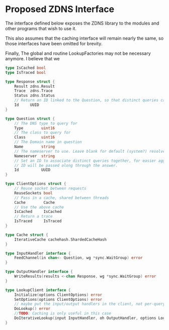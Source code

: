 # Proposed ZDNS Interface 

The interface defined below exposes the ZDNS library to the modules and other programs that wish to use it.

This also assumes that the caching interface will remain nearly the same, so those interfaces have been omitted for brevity.

Finally, The global and routine LookupFactories may not be necessary anymore. I believe that we 

```go
type IsCached bool
type IsTraced bool

type Response struct {
    Result zdns.Result
    Trace  zdns.Trace
    Status zdns.Status
    // Return an ID linked to the Question, so that distinct queries can be linked.
    Id     UUID
}

type Question struct {
    // The DNS type to query for
	Type        uint16
    // The class to query for
	Class       uint16
    // The Domain name in question
	Name        string
    // The nameserver to use. Leave blank for default (system?) resolver
    Nameserver  string
    // Set an ID to associate distinct queries together, for easier aggregation
    // ID will be passed along through the answer.
    Id          UUID
}

type ClientOptions struct {
    // Reuse socket between requests
    ReuseSockets bool
    // Pass in a cache, shared between threads
    Cache        Cache
    // Use the above cache
    IsCached     IsCached
    // Return a trace
    IsTraced     IsTraced
}

type Cache struct {
	IterativeCache cachehash.ShardedCacheHash
}

type InputHandler interface {
	FeedChannel(in chan<- Question, wg *sync.WaitGroup) error
}

type OutputHandler interface {
	WriteResults(results <-chan Response, wg *sync.WaitGroup) error
}

type LookupClient interface {
	Initialize(options ClientOptions) error
    SetOptions(options ClientOptions) error
    // maybe put the input/output handlers in the client, not per-query
	DoLookup() error
    //TODO: Caching is only useful in this case
	DoIterativeLookup(input InputHandler, oh OutputHandler, options LookupOptions) error
}
```
